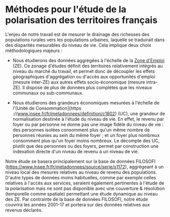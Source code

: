 # Méthodes pour l'étude de la polarisation des territoires français

L'enjeu de notre travail est de mesurer le drainage des richesses des populations rurales vers les populations urbaines, laquelle se traduirait dans des disparités mesurables du niveau de vie. Cela implique deux choix méthodologiques majeurs :

- Nous étudierons des données aggrégées à l'échelle de la [Zone d'Emploi](https://www.insee.fr/fr/information/2114596) (ZE). Ce zonage d'études définit des territoires relativement intégrés au niveau du marché du travail, et permet donc de découpler les effets géographiques d'aggrégation ou d'accès aux opportunités d'emploi (mesure inter-ZE) aux autres effets socio-économique (mesure intra-ZE). Il dispose de plus de données plus complètes que les niveaux communaux ou sub-communaux.

- Nous étudierons des grandeurs économiques mesurées à l'échelle de l'[Unité de Consommation](https ://www.insee.fr/fr/metadonnees/definition/c1802) (UC), une grandeur de normalisation destinée à l'étude du niveau de vie. En effet, le revenu par foyer ou par personne ne donne pas une image fidèle du niveau de vie : des personnes isolées consomment plus qu'un même nombre de personnes réunies au sein du même foyer ; et un foyer plus nombreux consomment plus qu'un foyer moins nombreux. Le décompte des UC, plutôt que des personnes ou des foyers, permet par construction une indexation directe d'un niveau de revenu à un niveau de vie.

Notre étude se basera principalement sur la base de données FILOSOFI (https://www.insee.fr/fr/metadonnees/source/serie/s1172), aggrégeant à un niveau local des mesures relatives au niveau de revenu des populations. D'autre types de données moins habituelles, comme par exemple celles relatives à l'accès aux services, seraient également pertinentes à l'étude de la polarisation mais ne sont pas disponible avec une couverture & résolution (temporelle comme spatiale) permettant une étude dynamique au niveau des ZE. Par contrainte de la base de données FILOSOFI, notre étude couvrira les années 2001-17 et portera sur des données relatives aux revenus déclarés.
